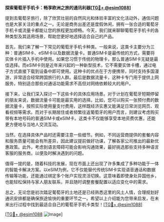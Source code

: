 **探索葡萄牙手机卡：畅享欧洲之旅的通讯利器[[TG💪+ @esim1088](https://t.me/s/esim1088)]**

提到去葡萄牙旅行，除了欣赏壮丽的自然风光和体验丰富的文化活动外，通信问题也是大家关注的重点之一。无论是商务出差还是度假休闲，拥有一张合适的葡萄牙手机卡或流量卡都能让您的旅程更加顺畅。今天，我们就来聊聊葡萄牙手机卡的各种类型及其适用场景，帮助您更好地选择适合自己的产品。

首先，我们来了解一下常见的葡萄牙手机卡种类。一般来说，这类卡主要分为三种：普通SIM卡、eSIM卡以及数据流量卡。普通SIM卡是最传统的方式，需要将实体卡片插入手机中使用。如果您习惯于传统的物理卡，那么普通SIM卡无疑是最佳选择。而eSIM卡则是近年来兴起的一种新型技术，它不需要实体卡槽，通过电子方式直接下载到设备中即可使用。这种卡的优点在于方便携带，同时支持多国漫游，非常适合经常跨国旅行的人群。最后是数据流量卡，这种卡专门用于提供上网服务，特别适合那些对通话功能需求不高但对网络依赖较大的用户。

接下来，让我们深入探讨一下这些卡的具体应用场景。对于计划在葡萄牙短期停留的朋友来说，数据流量卡可能是最实用的选择。比如，您可以购买一张预付费的数据流量卡，按照实际使用量支付费用，这样既经济实惠又能满足日常浏览网页、观看视频等需求。而对于长期居住或者频繁往返葡萄牙的用户而言，则建议考虑购买带有本地号码的普通SIM卡或eSIM卡。这类卡不仅能够享受本地资费优惠，还能更方便地与当地人交流互动。

当然，在选择具体产品时还需要注意一些细节。例如，不同运营商提供的套餐内容和服务质量可能会有所差异，因此建议提前做好功课，了解各家公司推出的最新优惠政策。此外，考虑到语言障碍可能会影响沟通效果，最好挑选那些支持多种语言客服的服务商，以便及时解决遇到的问题。

值得一提的是，随着科技的发展，现在市面上还出现了许多集成了多种功能于一体的智能卡解决方案。以eSIM为例，它不仅能替代传统SIM卡实现语音通话和数据传输等功能，还能通过绑定多个账户实现灵活切换。这意味着即使身处异国他乡，也能轻松保持与家人朋友联系，并且随时调整套餐配置以适应变化中的需求。

总之，无论您是初次踏足葡萄牙的土地还是已经熟悉这里的风土人情，合理规划好通讯安排都是确保旅途愉快的重要环节之一。希望以上介绍能为您带来启发，在未来出行过程中找到最适合自己的葡萄牙手机卡类型！[[TG💪+ @esim1088](https://t.me/s/esim1088)]

[[TG💪+ @esim1088](https://t.me/s/esim1088) ![Image](https://i.postimg.cc/4NQfJmqS/Snipaste-2025-05-13-00-14-12.png)]